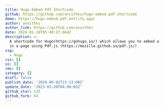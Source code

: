 ```yaml
---
title: Hugo Embed Pdf Shortcode
github: https://github.com/anvithks/hugo-embed-pdf-shortcode
demo: https://hugo-embed-pdf.netlify.app/
author: anvithks
author_link: https://github.com/anvithks
date: 2024-02-18T05:40:27.664Z
description: >-
  A shortcode for Hugo(https://gohugo.io/) which allows you to embed a PDF file
  in a page using Pdf.js (https://mozilla.github.io/pdf.js/)
ssg:
  - Hugo
css: []
ui: []
cms: []
category: []
draft: false
publish_date: '2020-09-02T15:13:08Z'
update_date: '2023-03-20T04:06:03Z'
github_star: 135
github_fork: 54
---
```

